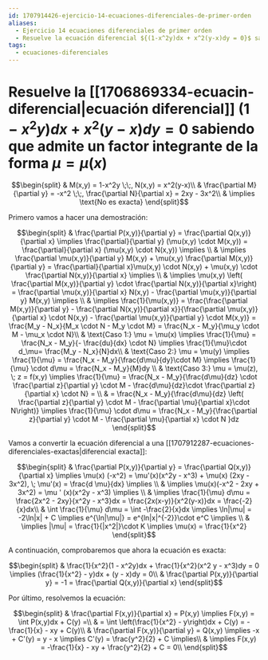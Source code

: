 ```yaml
---
id: 1707914426-ejercicio-14-ecuaciones-diferenciales-de-primer-orden
aliases:
  - Ejercicio 14 ecuaciones diferenciales de primer orden
  - Resuelve la ecuación diferencial ${(1-x^2y)dx + x^2(y-x)dy = 0}$ sabiendo que admite un factor integrante de la forma $\mu = \mu(x)$
tags:
  - ecuaciones-diferenciales
---
```


# Resuelve la [[1706869334-ecuacin-diferencial|ecuación diferencial]] ${(1-x^2y)dx + x^2(y-x)dy = 0}$ sabiendo que admite un factor integrante de la forma $\mu = \mu(x)$

$$\begin{split}
    & M(x,y) = 1-x^2y \;\;, N(x,y) = x^2(y-x)\\
    & \frac{\partial M}{\partial y} = -x^2 \;\;, \frac{\partial N}{\partial x} = 2xy - 3x^2\\
    & \implies \text{No es exacta}
\end{split}$$


Primero vamos a hacer una demostración:

$$\begin{split}
    & \frac{\partial P(x,y)}{\partial y} = \frac{\partial Q(x,y)}{\partial x} \implies \frac{\partial}{\partial y} (\mu(x,y) \cdot M(x,y)) = \frac{\partial}{\partial x} (\mu(x,y) \cdot N(x,y)) \implies \\
    & \implies \frac{\partial \mu(x,y)}{\partial y} M(x,y) + \mu(x,y) \frac{\partial M(x,y)}{\partial y} = \frac{\partial}{\partial x}\mu(x,y) \cdot N(x,y) + \mu(x,y) \cdot \frac{\partial N(x,y)}{\partial x} \implies \\
    & \implies \mu(x,y) \left( \frac{\partial M(x,y)}{\partial y} \cdot \frac{\partial N(x,y)}{\partial x}\right) = \frac{\partial \mu(x,y)}{\partial x} N(x,y) - \frac{\partial \mu(x,y)}{\partial y} M(x,y) \implies \\
    & \implies \frac{1}{\mu(x,y)} = \frac{\frac{\partial M(x,y)}{\partial y} - \frac{\partial N(x,y)}{\partial x}}{\frac{\partial \mu(x,y)}{\partial x} \cdot N(x,y) - \frac{\partial \mu(x,y)}{\partial y} \cdot M(x,y)} = \frac{M_y - N_x}{M_x \cdot N - M_y \cdot M} = \frac{N_x - M_y}{\mu_y \cdot M - \mu_x \cdot N}\\
    & \text{Caso 1:} \mu = \mu(x) \implies \frac{1}{\mu} = \frac{N_x - M_y}{- \frac{du}{dx} \cdot N} \implies \frac{1}{\mu}\cdot d_\mu= \frac{M_y - N_x}{N}dx\\
    & \text{Caso 2:} \mu = \mu(y) \implies \frac{1}{\mu} = \frac{N_x - M_y}{\frac{d\mu}{dy}\cdot M} \implies \frac{1}{\mu} \cdot d\mu = \frac{N_x - M_y}{M}dy  \\
    & \text{Caso 3:} \mu = \mu(z), \; z = f(x,y) \implies \frac{1}{\mu} = \frac{N_x - M_y}{\frac{d\mu}{dz} \cdot \frac{\partial z}{\partial y} \cdot M - \frac{d\mu}{dz}\cdot \frac{\partial z}{\partial x} \cdot N} = \\
    & = \frac{N_x - M_y}{\frac{d\mu}{dz} \left( \frac{\partial z}{\partial y} \cdot M - \frac{\partial \mu}{\partial x}\cdot N\right)} \implies \frac{1}{\mu} \cdot d\mu = \frac{N_x - M_y}{\frac{\partial z}{\partial y} \cdot M - \frac{\partial \mu}{\partial x} \cdot N }dz
\end{split}$$

Vamos a convertir la ecuación diferencial a una [[1707912287-ecuaciones-diferenciales-exactas|diferencial exacta]]:

$$\begin{split}
    & \frac{\partial P(x,y)}{\partial y} = \frac{\partial Q(x,y)}{\partial x} \implies \mu(x) (-x^2) = \mu'(x)(x^2y - x^3) + \mu(x) (2xy - 3x^2), \; \mu'(x) = \frac{d \mu}{dx} \implies \\
    & \implies \mu(x)(-x^2 - 2xy + 3x^2) = \mu ' (x)(x^2y - x^3) \implies \\
    & \implies \frac{1}{\mu} d\mu = \frac{2x^2 - 2xy}{x^2y - x^3}dx = \frac{2x(x-y)}{x^2(y-x)}dx = \frac{-2}{x}dx\\
    & \int \frac{1}{\mu} d\mu = \int -\frac{2}{x}dx \implies \ln|\mu| = -2\ln|x| + C \implies e^{\ln|\mu|} = e^{ln|x|^{-2}}\cdot e^C \implies \\
    & \implies |\mu| = \frac{1}{|x^2|}\cdot K \implies \mu(x) = \frac{1}{x^2}
\end{split}$$

A continuación, comprobaremos que ahora la ecuación es exacta:

$$\begin{split}
    & \frac{1}{x^2}(1 - x^2y)dx + \frac{1}{x^2}(x^2 y - x^3)dy = 0 \implies (\frac{1}{x^2} - y)dx + (y - x)dy = 0\\
    & \frac{\partial P(x,y)}{\partial y} = -1 = \frac{\partial Q(x,y)}{\partial x}
\end{split}$$

Por último, resolvemos la ecuación:

$$\begin{split}
    & \frac{\partial F(x,y)}{\partial x} = P(x,y) \implies F(x,y) = \int P(x,y)dx + C(y) =\\
    & = \int \left(\frac{1}{x^2} - y\right)dx + C(y) = -\frac{1}{x} - xy + C(y)\\
    & \frac{\partial F(x,y)}{\partial y} = Q(x,y) \implies -x + C'(y) = y - x \implies C'(y) = \frac{y^2}{2} + C \implies\\
    & \implies F(x,y) = -\frac{1}{x} - xy + \frac{y^2}{2} + C = 0\\
\end{split}$$
